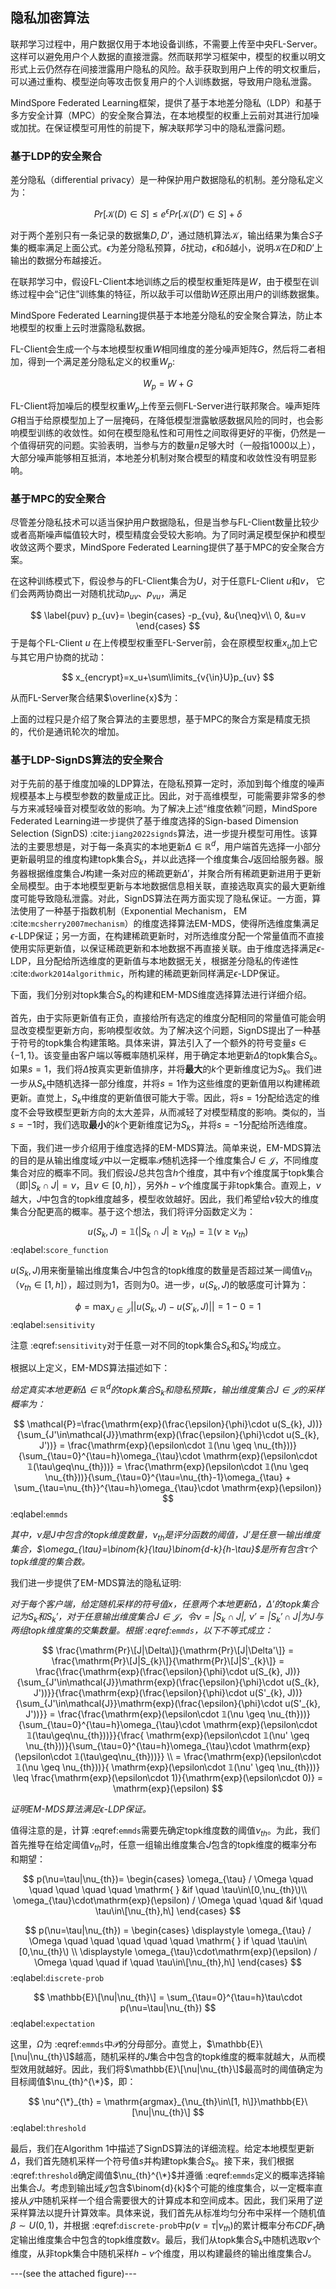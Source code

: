 ## 隐私加密算法

联邦学习过程中，用户数据仅用于本地设备训练，不需要上传至中央FL-Server。这样可以避免用户个人数据的直接泄露。然而联邦学习框架中，模型的权重以明文形式上云仍然存在间接泄露用户隐私的风险。敌手获取到用户上传的明文权重后，可以通过重构、模型逆向等攻击恢复用户的个人训练数据，导致用户隐私泄露。

MindSpore Federated Learning框架，提供了基于本地差分隐私（LDP）和基于多方安全计算（MPC）的安全聚合算法，在本地模型的权重上云前对其进行加噪或加扰。在保证模型可用性的前提下，解决联邦学习中的隐私泄露问题。

### 基于LDP的安全聚合

差分隐私（differential privacy）是一种保护用户数据隐私的机制。差分隐私定义为：

$$
Pr[\mathcal{K}(D)\in S] \le e^{\epsilon} Pr[\mathcal{K}(D’) \in S]+\delta
$$

对于两个差别只有一条记录的数据集$D, D’$，通过随机算法$\mathcal{K}$，输出结果为集合$S$子集的概率满足上面公式。$\epsilon$为差分隐私预算，$\delta$扰动，$\epsilon$和$\delta$越小，说明$\mathcal{K}$在$D$和$D’$上输出的数据分布越接近。

在联邦学习中，假设FL-Client本地训练之后的模型权重矩阵是$W$，由于模型在训练过程中会“记住”训练集的特征，所以敌手可以借助$W$还原出用户的训练数据集。

MindSpore Federated Learning提供基于本地差分隐私的安全聚合算法，防止本地模型的权重上云时泄露隐私数据。

FL-Client会生成一个与本地模型权重$W$相同维度的差分噪声矩阵$G$，然后将二者相加，得到一个满足差分隐私定义的权重$W_p$:

$$
W_p=W+G
$$

FL-Client将加噪后的模型权重$W_p$上传至云侧FL-Server进行联邦聚合。噪声矩阵$G$相当于给原模型加上了一层掩码，在降低模型泄露敏感数据风险的同时，也会影响模型训练的收敛性。如何在模型隐私性和可用性之间取得更好的平衡，仍然是一个值得研究的问题。实验表明，当参与方的数量$n$足够大时（一般指1000以上），大部分噪声能够相互抵消，本地差分机制对聚合模型的精度和收敛性没有明显影响。

### 基于MPC的安全聚合

尽管差分隐私技术可以适当保护用户数据隐私，但是当参与FL-Client数量比较少或者高斯噪声幅值较大时，模型精度会受较大影响。为了同时满足模型保护和模型收敛这两个要求，MindSpore Federated Learning提供了基于MPC的安全聚合方案。

在这种训练模式下，假设参与的FL-Client集合为$U$，对于任意FL-Client $u$和$v$，
它们会两两协商出一对随机扰动$p_{uv}$、$p_{vu}$，满足

$$
\label{puv}
    p_{uv}=
    \begin{cases}
    -p_{vu}, &u{\neq}v\\
    0, &u=v
    \end{cases}
$$
于是每个FL-Client $u$ 在上传模型权重至FL-Server前，会在原模型权重$x_u$加上它与其它用户协商的扰动：

$$
x_{encrypt}=x_u+\sum\limits_{v{\in}U}p_{uv}
$$

从而FL-Server聚合结果$\overline{x}$为：

上面的过程只是介绍了聚合算法的主要思想，基于MPC的聚合方案是精度无损的，代价是通讯轮次的增加。

### 基于LDP-SignDS算法的安全聚合

对于先前的基于维度加噪的LDP算法，在隐私预算一定时，添加到每个维度的噪声规模基本上与模型参数的数量成正比。因此，对于高维模型，可能需要非常多的参与方来减轻噪音对模型收敛的影响。为了解决上述“维度依赖”问题，MindSpore Federated Learning进一步提供了基于维度选择的Sign-based Dimension Selection (SignDS) :cite:`jiang2022signds`算法，进一步提升模型可用性。该算法的主要思想是，对于每一条真实的本地更新$\Delta\in\mathbb{R}^{d}$，用户端首先选择一小部分更新最明显的维度构建topk集合$S_k$，并以此选择一个维度集合$J$返回给服务器。服务器根据维度集合$J$构建一条对应的稀疏更新$\Delta'$，并聚合所有稀疏更新进用于更新全局模型。由于本地模型更新与本地数据信息相关联，直接选取真实的最大更新维度可能导致隐私泄露。对此，SignDS算法在两方面实现了隐私保证。一方面，算法使用了一种基于指数机制（Exponential Mechanism， EM :cite:`mcsherry2007mechanism`）的维度选择算法EM-MDS，使得所选维度集满足$\epsilon$-LDP保证；另一方面，在构建稀疏更新时，对所选维度分配一个常量值而不直接使用实际更新值，以保证稀疏更新和本地数据不再直接关联。由于维度选择满足$\epsilon$-LDP，且分配给所选维度的更新值与本地数据无关，根据差分隐私的传递性 :cite:`dwork2014algorithmic`，所构建的稀疏更新同样满足$\epsilon$-LDP保证。

下面，我们分别对topk集合$S_k$的构建和EM-MDS维度选择算法进行详细介绍。

首先，由于实际更新值有正负，直接给所有选定的维度分配相同的常量值可能会明显改变模型更新方向，影响模型收敛。为了解决这个问题，SignDS提出了一种基于符号的topk集合构建策略。具体来讲，算法引入了一个额外的符号变量$s\in\{-1,1\}$。该变量由客户端以等概率随机采样，用于确定本地更新$\Delta$的topk集合$S_k$。如果$s=1$，我们将$\Delta$按真实更新值排序，并将**最大**的$k$个更新维度记为$S_k$。我们进一步从$S_k$中随机选择一部分维度，并将$s=1$作为这些维度的更新值用以构建稀疏更新。直觉上，$S_k$中维度的更新值很可能大于零。因此，将$s=1$分配给选定的维度不会导致模型更新方向的太大差异，从而减轻了对模型精度的影响。类似的，当$s=-1$时，我们选取**最小**的$k$个更新维度记为$S_k$，并将$s=-1$分配给所选维度。

下面，我们进一步介绍用于维度选择的EM-MDS算法。简单来说，EM-MDS算法的目的是从输出维度域$\mathcal{J}$中以一定概率$\mathcal{P}$随机选择一个维度集合$J\in\mathcal{J}$，不同维度集合对应的概率不同。我们假设$J$总共包含$h$个维度，其中有$\nu$个维度属于topk集合（即$|S_k \cap J|=\nu$，且$\nu\in[0,h]$），另外$h-\nu$个维度属于非topk集合。直观上，$\nu$越大，$J$中包含的topk维度越多，模型收敛越好。因此，我们希望给$\nu$较大的维度集合分配更高的概率。基于这个想法，我们将评分函数定义为：

$$
u(S_{k}, J) = 𝟙(|S_k\cap J| \geq \nu_{th}) =  𝟙(\nu \geq \nu_{th})
$$
:eqlabel:`score_function`

$u(S_{k}, J)$用来衡量输出维度集合$J$中包含的topk维度的数量是否超过某一阈值$\nu_{th}$（$\nu_{th}\in[1,h]$），超过则为1，否则为0。进一步，$u(S_{k}, J)$的敏感度可计算为：

$$
\phi = \max_{J\in\mathcal{J}} ||u(S_{k}, J) - u(S'_{k}, J)||= 1 - 0 = 1
$$
:eqlabel:`sensitivity`

注意 :eqref:`sensitivity`对于任意一对不同的topk集合$S_k$和$S_k'$均成立。

根据以上定义，EM-MDS算法描述如下：

*给定真实本地更新$\Delta\in\mathbb{R}^{d}$的topk集合$S_k$和隐私预算$\epsilon$，输出维度集合$J\in\mathcal{J}$的采样概率为：*

$$
    \mathcal{P}=\frac{\mathrm{exp}(\frac{\epsilon}{\phi}\cdot u(S_{k}, J))}{\sum_{J'\in\mathcal{J}}\mathrm{exp}(\frac{\epsilon}{\phi}\cdot u(S_{k}, J'))} 
    = 
    \frac{\mathrm{exp}(\epsilon\cdot 𝟙(\nu \geq \nu_{th}))}{\sum_{\tau=0}^{\tau=h}\omega_{\tau}\cdot \mathrm{exp}(\epsilon\cdot 𝟙(\tau\geq\nu_{th}))}
    =
    \frac{\mathrm{exp}(\epsilon\cdot 𝟙(\nu \geq \nu_{th}))}{\sum_{\tau=0}^{\tau=\nu_{th}-1}\omega_{\tau} + \sum_{\tau=\nu_{th}}^{\tau=h}\omega_{\tau}\cdot \mathrm{exp}(\epsilon)}
$$
:eqlabel:`emmds`

*其中，$\nu$是$J$中包含的topk维度数量，$\nu_{th}$是评分函数的阈值，$J'$是任意一输出维度集合，$\omega_{\tau}=\binom{k}{\tau}\binom{d-k}{h-\tau}$是所有包含$\tau$个topk维度的集合数。*

我们进一步提供了EM-MDS算法的隐私证明:

*对于每个客户端，给定随机采样的符号值$x$，任意两个本地更新$\Delta$，$\Delta'$的topk集合记为$S_k$和$S_k'$，对于任意输出维度集合$J\in\mathcal{J}$，令$\nu=|S_k \cap J|$, $\nu'=|S_k' \cap J|$为$J$与两组topk维度集的交集数量。根据 :eqref:`emmds`，以下不等式成立：*

$$
    \frac{\mathrm{Pr}\[J|\Delta\]}{\mathrm{Pr}\[J|\Delta'\]} = \frac{\mathrm{Pr}\[J|S_{k}\]}{\mathrm{Pr}\[J|S'_{k}\]} = \frac{\frac{\mathrm{exp}(\frac{\epsilon}{\phi}\cdot u(S_{k}, J))}{\sum_{J'\in\mathcal{J}}\mathrm{exp}(\frac{\epsilon}{\phi}\cdot u(S_{k}, J'))}}{\frac{\mathrm{exp}(\frac{\epsilon}{\phi}\cdot u(S'_{k}, J))}{\sum_{J'\in\mathcal{J}}\mathrm{exp}(\frac{\epsilon}{\phi}\cdot u(S'_{k}, J'))}} 
    = \frac{\frac{\mathrm{exp}(\epsilon\cdot 𝟙(\nu \geq \nu_{th}))}{\sum_{\tau=0}^{\tau=h}\omega_{\tau}\cdot \mathrm{exp}(\epsilon\cdot 𝟙(\tau\geq\nu_{th}))}}{\frac{
    \mathrm{exp}(\epsilon\cdot 𝟙(\nu' \geq \nu_{th}))}{\sum_{\tau=0}^{\tau=h}\omega_{\tau}\cdot \mathrm{exp}(\epsilon\cdot 𝟙(\tau\geq\nu_{th}))}} \\
    = \frac{\mathrm{exp}(\epsilon\cdot 𝟙(\nu \geq \nu_{th}))}{
    \mathrm{exp}(\epsilon\cdot 𝟙(\nu' \geq \nu_{th}))} 
    \leq \frac{\mathrm{exp}(\epsilon\cdot 1)}{\mathrm{exp}(\epsilon\cdot 0)} = \mathrm{exp}(\epsilon)
$$

*证明EM-MDS算法满足$\epsilon$-LDP保证。*

值得注意的是，计算 :eqref:`emmds`需要先确定topk维度数的阈值$\nu_{th}$。为此，我们首先推导在给定阈值$\nu_{th}$时，任意一组输出维度集合$J$包含的topk维度的概率分布和期望：

$$
p(\nu=\tau|\nu_{th})=
    \begin{cases}
        \omega_{\tau} / \Omega \quad \quad \quad \quad \quad \mathrm{ } &if \quad \tau\in\[0,\nu_{th}\)\\
        \omega_{\tau}\cdot\mathrm{exp}(\epsilon) / \Omega \quad \quad &if \quad \tau\in\[\nu_{th},h\]
    \end{cases}
$$

$$
p(\nu=\tau|\nu_{th}) = 
    \begin{cases}
        \displaystyle \omega_{\tau} / \Omega \quad \quad \quad \quad \quad \mathrm{ } if \quad \tau\in\[0,\nu_{th}\) \\
        \displaystyle \omega_{\tau}\cdot\mathrm{exp}(\epsilon) / \Omega \quad \quad if \quad \tau\in\[\nu_{th},h\]
    \end{cases}
$$
:eqlabel:`discrete-prob`

$$
    \mathbb{E}\[\nu|\nu_{th}\] = \sum_{\tau=0}^{\tau=h}\tau\cdot p(\nu=\tau|\nu_{th}) 
$$
:eqlabel:`expectation`

这里，$\Omega$为 :eqref:`emmds`中$\mathcal{P}$的分母部分。直觉上，$\mathbb{E}\[\nu|\nu_{th}\]$越高，随机采样的$J$集合中包含的topk维度的概率就越大，从而模型效用就越好。因此，我们将$\mathbb{E}\[\nu|\nu_{th}\]$最高时的阈值确定为目标阈值$\nu_{th}^{\*}$，即：

$$
\nu^{\*}_{th} = \mathrm{argmax}_{\nu_{th}\in\[1, h\]}\mathbb{E}\[\nu|\nu_{th}\]
$$
:eqlabel:`threshold`

最后，我们在Algorithm 1中描述了SignDS算法的详细流程。给定本地模型更新$\Delta$，我们首先随机采样一个符号值$s$并构建topk集合$S_k$。接下来，我们根据 :eqref:`threshold`确定阈值$\nu_{th}^{\*}$并遵循 :eqref:`emmds`定义的概率选择输出集合$J$。考虑到输出域$\mathcal{J}$包含$\binom{d}{k}$个可能的维度集合，以一定概率直接从$\mathcal{J}$中随机采样一个组合需要很大的计算成本和空间成本。因此，我们采用了逆采样算法以提升计算效率。具体来说，我们首先从标准均匀分布中采样一个随机值$\beta\sim U(0,1)$，并根据 :eqref:`discrete-prob`中$p(\nu=\tau|\nu_{th})$的累计概率分布$CDF_{\tau}$确定输出维度集合中包含的topk维度数$\nu$。最后，我们从topk集合$S_k$中随机选取$\nu$个维度，从非topk集合中随机采样$h-\nu$个维度，用以构建最终的输出维度集合$J$。

---(see the attached figure)---
